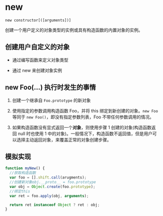 # new

`new constructor[([arguments])]`

创建一个用户定义的对象类型的实例或具有构造函数的内置对象的实例。

## 创建用户自定义的对象

- 通过编写函数来定义对象类型

- 通过 new 来创建对象实例

## new Foo(...) 执行时发生的事情

1. 创建一个继承自 `Foo.prototype` 的新对象

2. 使用指定的参数调用构造函数 Foo，并将 this 绑定到新创建的对象。`new Foo` 等同于 `new Foo()`，即没有指定参数列表，Foo 不带任何参数调用的情况。

3. 如果构造函数没有显式返回一个**对象**，则使用步骤 1 创建的对象(构造函数返回 null 时也使用 1 中的对象)。一般情况下，构造函数不返回值，但是用户可以选择主动返回对象，来覆盖正常的对象创建步骤。

## 模拟实现

```js
function myNew() {
  //获取构造函数
  var foo = [].shift.call(arugments);
  //创建新对象obj.__proto__ = foo.prototype
  var obj = Object.create(foo.prototype);
  //绑定this
  var ret = foo.apply(obj, arguments);

  return ret instanceof Object ? ret : obj;
}
```
